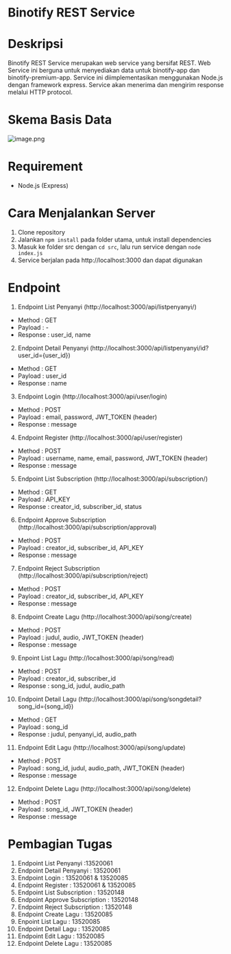 # Binotify REST Service
# Deskripsi
Binotify REST Service merupakan web service yang bersifat REST. Web Service ini berguna untuk menyediakan data untuk binotify-app dan binotify-premium-app. Service ini diimplementasikan menggunakan Node.js dengan framework express. Service akan menerima dan mengirim response melalui HTTP protocol.

# Skema Basis Data
![image.png](./screenshot/image.png)

# Requirement
* Node.js (Express)

# Cara Menjalankan Server
1. Clone repository
2. Jalankan `npm install` pada folder utama, untuk install dependencies
3. Masuk ke folder src dengan `cd src`, lalu run service dengan `node index.js`
4. Service berjalan pada http://localhost:3000 dan dapat digunakan

# Endpoint
1. Endpoint List Penyanyi (http://localhost:3000/api/listpenyanyi/)
* Method : GET
* Payload : -
* Response : user_id, name
2. Endpoint Detail Penyanyi (http://localhost:3000/api/listpenyanyi/id?user_id={user_id})
* Method : GET
* Payload : user_id
* Response : name
3. Endpoint Login (http://localhost:3000/api/user/login)
* Method : POST
* Payload : email, password, JWT_TOKEN (header)
* Response : message
4. Endpoint Register (http://localhost:3000/api/user/register)
* Method : POST
* Payload : username, name, email, password, JWT_TOKEN (header)
* Response : message
5. Endpoint List Subscription (http://localhost:3000/api/subscription/)
* Method : GET
* Payload : API_KEY
* Response : creator_id, subscriber_id, status
6. Endpoint Approve Subscription (http://localhost:3000/api/subscription/approval)
* Method : POST
* Payload : creator_id, subscriber_id, API_KEY
* Response : message
7. Endpoint Reject Subscription (http://localhost:3000/api/subscription/reject)
* Method : POST
* Payload : creator_id, subscriber_id, API_KEY
* Response : message
8. Endpoint Create Lagu (http://localhost:3000/api/song/create)
* Method : POST
* Payload : judul, audio, JWT_TOKEN (header)
* Response : message
9. Enpoint List Lagu (http://localhost:3000/api/song/read)
* Method : POST
* Payload : creator_id, subscriber_id
* Response : song_id, judul, audio_path
10. Endpoint Detail Lagu (http://localhost:3000/api/song/songdetail?song_id={song_id})
* Method : GET
* Payload : song_id
* Response : judul, penyanyi_id, audio_path
11. Endpoint Edit Lagu (http://localhost:3000/api/song/update)
* Method : POST
* Payload : song_id, judul, audio_path, JWT_TOKEN (header)
* Response : message
12. Endpoint Delete Lagu (http://localhost:3000/api/song/delete)
* Method : POST
* Payload : song_id, JWT_TOKEN (header)
* Response : message


# Pembagian Tugas
1. Endpoint List Penyanyi :13520061
2. Endpoint Detail Penyanyi : 13520061
3. Endpoint Login : 13520061 & 13520085
4. Endpoint Register : 13520061 & 13520085
5. Endpoint List Subscription : 13520148
6. Endpoint Approve Subscription : 13520148
7. Endpoint Reject Subscription : 13520148
8. Endpoint Create Lagu : 13520085
9. Enpoint List Lagu : 13520085
10. Endpoint Detail Lagu : 13520085
11. Endpoint Edit Lagu : 13520085
12. Endpoint Delete Lagu  : 13520085

